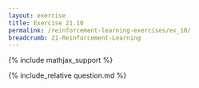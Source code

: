 ```yaml
---
layout: exercise
title: Exercise 21.10
permalink: /reinforcement-learning-exercises/ex_10/
breadcrumb: 21-Reinforcement-Learning
---
```


{% include mathjax_support %}

<div><i class="arrow-up loader" data-chapter="reinforcement-learning-exercises" data-exercise="ex_10" data-rating="0"></i></div>
{% include_relative question.md %}
